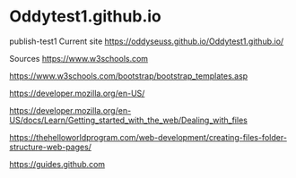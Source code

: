 # Oddytest1.github.io
publish-test1
Current site
https://oddyseuss.github.io/Oddytest1.github.io/

Sources
https://www.w3schools.com

https://www.w3schools.com/bootstrap/bootstrap_templates.asp

https://developer.mozilla.org/en-US/

https://developer.mozilla.org/en-US/docs/Learn/Getting_started_with_the_web/Dealing_with_files

https://thehelloworldprogram.com/web-development/creating-files-folder-structure-web-pages/

https://guides.github.com

